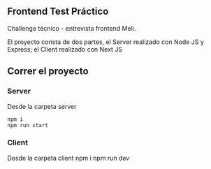 ## Frontend Test Práctico

Challenge técnico - entrevista frontend Meli.

El proyecto consta de dos partes, el Server realizado con Node JS y Express; el Client realizado con Next JS

## Correr el proyecto

###  Server

Desde la carpeta server

    npm i
    npm run start

### Client


Desde la carpeta client
    npm i
    npm run dev
